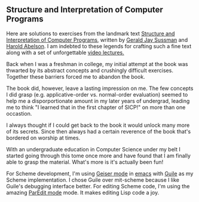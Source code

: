 ## Structure and Interpretation of Computer Programs

Here are solutions to exercises from the landmark text [Structure and
Interpretation of Computer Programs](https://mitpress.mit.edu/sicp/),
written by [Gerald Jay
Sussman](https://en.wikipedia.org/wiki/Gerald_Jay_Sussman) and [Harold
Abelson](https://en.wikipedia.org/wiki/Hal_Abelson). I am indebted to
these legends for crafting such a fine text along with a set of
unforgettable [video
lectures.](http://ocw.mit.edu/courses/electrical-engineering-and-computer-science/6-001-structure-and-interpretation-of-computer-programs-spring-2005/video-lectures/)

Back when I was a freshman in college, my initial attempt at the book
was thwarted by its abstract concepts and crushingly difficult
exercises. Together these barriers forced me to abandon the book.

The book did, however, leave a lasting impression on me. The few
concepts I did grasp (e.g. applicative-order vs. normal-order
evaluation) seemed to help me a disporportionate amount in my later
years of undergrad, leading me to think "I learned that in the first
chapter of SICP!" on more than one occastion.

I always thought if I could get back to the book it would unlock many
more of its secrets. Since then always had a certain reverence of the
book that's bordered on worship at times.

With an undergraduate education in Computer Science under my belt I
started going through this tome once more and have found that I am
finally able to grasp the material. What's more is it's actually been fun!

For Scheme development, I'm using [Geiser
mode](http://www.nongnu.org/geiser/) in
[emacs](http://www.gnu.org/software/emacs/) with
[Guile](http://www.gnu.org/software/guile/) as my Scheme
implementation. I chose Guile over mit-scheme because I like Guile's
debugging interface better. For editing Scheme code, I'm using the
amazing [ParEdit mode](http://www.emacswiki.org/emacs/ParEdit)
mode. It makes editing Lisp code a joy.
